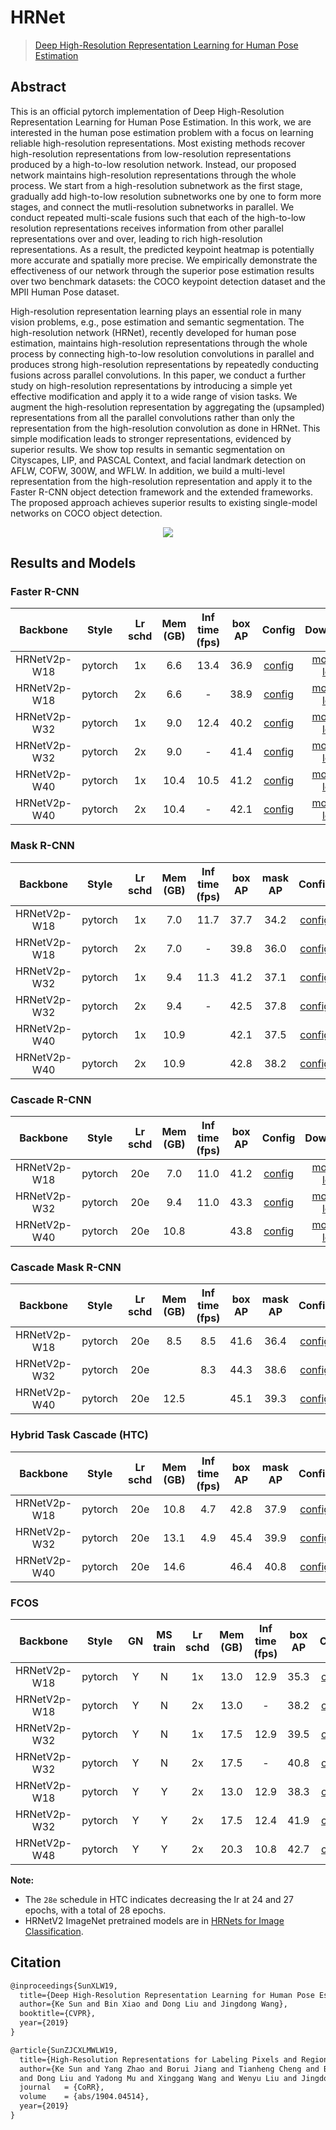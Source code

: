 # HRNet

> [Deep High-Resolution Representation Learning for Human Pose Estimation](https://arxiv.org/abs/1902.09212)

<!-- [BACKBONE] -->

## Abstract

This is an official pytorch implementation of Deep High-Resolution Representation Learning for Human Pose Estimation. In this work, we are interested in the human pose estimation problem with a focus on learning reliable high-resolution representations. Most existing methods recover high-resolution representations from low-resolution representations produced by a high-to-low resolution network. Instead, our proposed network maintains high-resolution representations through the whole process. We start from a high-resolution subnetwork as the first stage, gradually add high-to-low resolution subnetworks one by one to form more stages, and connect the mutli-resolution subnetworks in parallel. We conduct repeated multi-scale fusions such that each of the high-to-low resolution representations receives information from other parallel representations over and over, leading to rich high-resolution representations. As a result, the predicted keypoint heatmap is potentially more accurate and spatially more precise. We empirically demonstrate the effectiveness of our network through the superior pose estimation results over two benchmark datasets: the COCO keypoint detection dataset and the MPII Human Pose dataset.

High-resolution representation learning plays an essential role in many vision problems, e.g., pose estimation and semantic segmentation. The high-resolution network (HRNet), recently developed for human pose estimation, maintains high-resolution representations through the whole process by connecting high-to-low resolution convolutions in parallel and produces strong high-resolution representations by repeatedly conducting fusions across parallel convolutions.
In this paper, we conduct a further study on high-resolution representations by introducing a simple yet effective modification and apply it to a wide range of vision tasks. We augment the high-resolution representation by aggregating the (upsampled) representations from all the parallel convolutions rather than only the representation from the high-resolution convolution as done in HRNet. This simple modification leads to stronger representations, evidenced by superior results. We show top results in semantic segmentation on Cityscapes, LIP, and PASCAL Context, and facial landmark detection on AFLW, COFW, 300W, and WFLW. In addition, we build a multi-level representation from the high-resolution representation and apply it to the Faster R-CNN object detection framework and the extended frameworks. The proposed approach achieves superior results to existing single-model networks on COCO object detection.

<div align=center>
<img src="https://user-images.githubusercontent.com/40661020/143892740-a4e9743e-a323-4ace-8025-50e251ef43ff.png"/>
</div>

## Results and Models

### Faster R-CNN

|   Backbone   |  Style  | Lr schd | Mem (GB) | Inf time (fps) | box AP |                     Config                      |                                                                                                                                                         Download                                                                                                                                                         |
| :----------: | :-----: | :-----: | :------: | :------------: | :----: | :---------------------------------------------: | :----------------------------------------------------------------------------------------------------------------------------------------------------------------------------------------------------------------------------------------------------------------------------------------------------------------------: |
| HRNetV2p-W18 | pytorch |   1x    |   6.6    |      13.4      |  36.9  | [config](faster-rcnn_hrnetv2p-w18-1x_coco.py) |    [model](https://download.openmmlab.com/mmdetection/v2.0/hrnet/faster_rcnn_hrnetv2p_w18_1x_coco/faster_rcnn_hrnetv2p_w18_1x_coco_20200130-56651a6d.pth) \| [log](https://download.openmmlab.com/mmdetection/v2.0/hrnet/faster_rcnn_hrnetv2p_w18_1x_coco/faster_rcnn_hrnetv2p_w18_1x_coco_20200130_211246.log.json)     |
| HRNetV2p-W18 | pytorch |   2x    |   6.6    |       -        |  38.9  | [config](faster-rcnn_hrnetv2p-w18-2x_coco.py) | [model](https://download.openmmlab.com/mmdetection/v2.0/hrnet/faster_rcnn_hrnetv2p_w18_2x_coco/faster_rcnn_hrnetv2p_w18_2x_coco_20200702_085731-a4ec0611.pth) \| [log](https://download.openmmlab.com/mmdetection/v2.0/hrnet/faster_rcnn_hrnetv2p_w18_2x_coco/faster_rcnn_hrnetv2p_w18_2x_coco_20200702_085731.log.json) |
| HRNetV2p-W32 | pytorch |   1x    |   9.0    |      12.4      |  40.2  | [config](faster-rcnn_hrnetv2p-w32-1x_coco.py) |    [model](https://download.openmmlab.com/mmdetection/v2.0/hrnet/faster_rcnn_hrnetv2p_w32_1x_coco/faster_rcnn_hrnetv2p_w32_1x_coco_20200130-6e286425.pth) \| [log](https://download.openmmlab.com/mmdetection/v2.0/hrnet/faster_rcnn_hrnetv2p_w32_1x_coco/faster_rcnn_hrnetv2p_w32_1x_coco_20200130_204442.log.json)     |
| HRNetV2p-W32 | pytorch |   2x    |   9.0    |       -        |  41.4  | [config](faster-rcnn_hrnetv2p-w32_2x_coco.py) | [model](https://download.openmmlab.com/mmdetection/v2.0/hrnet/faster_rcnn_hrnetv2p_w32_2x_coco/faster_rcnn_hrnetv2p_w32_2x_coco_20200529_015927-976a9c15.pth) \| [log](https://download.openmmlab.com/mmdetection/v2.0/hrnet/faster_rcnn_hrnetv2p_w32_2x_coco/faster_rcnn_hrnetv2p_w32_2x_coco_20200529_015927.log.json) |
| HRNetV2p-W40 | pytorch |   1x    |   10.4   |      10.5      |  41.2  | [config](faster-rcnn_hrnetv2p-w40-1x_coco.py) |    [model](https://download.openmmlab.com/mmdetection/v2.0/hrnet/faster_rcnn_hrnetv2p_w40_1x_coco/faster_rcnn_hrnetv2p_w40_1x_coco_20200210-95c1f5ce.pth) \| [log](https://download.openmmlab.com/mmdetection/v2.0/hrnet/faster_rcnn_hrnetv2p_w40_1x_coco/faster_rcnn_hrnetv2p_w40_1x_coco_20200210_125315.log.json)     |
| HRNetV2p-W40 | pytorch |   2x    |   10.4   |       -        |  42.1  | [config](faster-rcnn_hrnetv2p-w40_2x_coco.py) | [model](https://download.openmmlab.com/mmdetection/v2.0/hrnet/faster_rcnn_hrnetv2p_w40_2x_coco/faster_rcnn_hrnetv2p_w40_2x_coco_20200512_161033-0f236ef4.pth) \| [log](https://download.openmmlab.com/mmdetection/v2.0/hrnet/faster_rcnn_hrnetv2p_w40_2x_coco/faster_rcnn_hrnetv2p_w40_2x_coco_20200512_161033.log.json) |

### Mask R-CNN

|   Backbone   |  Style  | Lr schd | Mem (GB) | Inf time (fps) | box AP | mask AP |                    Config                     |                                                                                                                                                     Download                                                                                                                                                     |
| :----------: | :-----: | :-----: | :------: | :------------: | :----: | :-----: | :-------------------------------------------: | :--------------------------------------------------------------------------------------------------------------------------------------------------------------------------------------------------------------------------------------------------------------------------------------------------------------: |
| HRNetV2p-W18 | pytorch |   1x    |   7.0    |      11.7      |  37.7  |  34.2   | [config](mask-rcnn_hrnetv2p-w18-1x_coco.py) |    [model](https://download.openmmlab.com/mmdetection/v2.0/hrnet/mask_rcnn_hrnetv2p_w18_1x_coco/mask_rcnn_hrnetv2p_w18_1x_coco_20200205-1c3d78ed.pth) \| [log](https://download.openmmlab.com/mmdetection/v2.0/hrnet/mask_rcnn_hrnetv2p_w18_1x_coco/mask_rcnn_hrnetv2p_w18_1x_coco_20200205_232523.log.json)     |
| HRNetV2p-W18 | pytorch |   2x    |   7.0    |       -        |  39.8  |  36.0   | [config](mask-rcnn_hrnetv2p-w18-2x_coco.py) |    [model](https://download.openmmlab.com/mmdetection/v2.0/hrnet/mask_rcnn_hrnetv2p_w18_2x_coco/mask_rcnn_hrnetv2p_w18_2x_coco_20200212-b3c825b1.pth) \| [log](https://download.openmmlab.com/mmdetection/v2.0/hrnet/mask_rcnn_hrnetv2p_w18_2x_coco/mask_rcnn_hrnetv2p_w18_2x_coco_20200212_134222.log.json)     |
| HRNetV2p-W32 | pytorch |   1x    |   9.4    |      11.3      |  41.2  |  37.1   | [config](mask-rcnn_hrnetv2p-w32-1x_coco.py) |    [model](https://download.openmmlab.com/mmdetection/v2.0/hrnet/mask_rcnn_hrnetv2p_w32_1x_coco/mask_rcnn_hrnetv2p_w32_1x_coco_20200207-b29f616e.pth) \| [log](https://download.openmmlab.com/mmdetection/v2.0/hrnet/mask_rcnn_hrnetv2p_w32_1x_coco/mask_rcnn_hrnetv2p_w32_1x_coco_20200207_055017.log.json)     |
| HRNetV2p-W32 | pytorch |   2x    |   9.4    |       -        |  42.5  |  37.8   | [config](mask-rcnn_hrnetv2p-w32-2x_coco.py) |    [model](https://download.openmmlab.com/mmdetection/v2.0/hrnet/mask_rcnn_hrnetv2p_w32_2x_coco/mask_rcnn_hrnetv2p_w32_2x_coco_20200213-45b75b4d.pth) \| [log](https://download.openmmlab.com/mmdetection/v2.0/hrnet/mask_rcnn_hrnetv2p_w32_2x_coco/mask_rcnn_hrnetv2p_w32_2x_coco_20200213_150518.log.json)     |
| HRNetV2p-W40 | pytorch |   1x    |   10.9   |                |  42.1  |  37.5   | [config](mask-rcnn_hrnetv2p-w40_1x_coco.py) | [model](https://download.openmmlab.com/mmdetection/v2.0/hrnet/mask_rcnn_hrnetv2p_w40_1x_coco/mask_rcnn_hrnetv2p_w40_1x_coco_20200511_015646-66738b35.pth) \| [log](https://download.openmmlab.com/mmdetection/v2.0/hrnet/mask_rcnn_hrnetv2p_w40_1x_coco/mask_rcnn_hrnetv2p_w40_1x_coco_20200511_015646.log.json) |
| HRNetV2p-W40 | pytorch |   2x    |   10.9   |                |  42.8  |  38.2   | [config](mask-rcnn_hrnetv2p-w40-2x_coco.py) | [model](https://download.openmmlab.com/mmdetection/v2.0/hrnet/mask_rcnn_hrnetv2p_w40_2x_coco/mask_rcnn_hrnetv2p_w40_2x_coco_20200512_163732-aed5e4ab.pth) \| [log](https://download.openmmlab.com/mmdetection/v2.0/hrnet/mask_rcnn_hrnetv2p_w40_2x_coco/mask_rcnn_hrnetv2p_w40_2x_coco_20200512_163732.log.json) |

### Cascade R-CNN

|   Backbone   |  Style  | Lr schd | Mem (GB) | Inf time (fps) | box AP |                      Config                       |                                                                                                                                                             Download                                                                                                                                                             |
| :----------: | :-----: | :-----: | :------: | :------------: | :----: | :-----------------------------------------------: | :------------------------------------------------------------------------------------------------------------------------------------------------------------------------------------------------------------------------------------------------------------------------------------------------------------------------------: |
| HRNetV2p-W18 | pytorch |   20e   |   7.0    |      11.0      |  41.2  | [config](cascade-rcnn_hrnetv2p-w18-20e_coco.py) |    [model](https://download.openmmlab.com/mmdetection/v2.0/hrnet/cascade_rcnn_hrnetv2p_w18_20e_coco/cascade_rcnn_hrnetv2p_w18_20e_coco_20200210-434be9d7.pth) \| [log](https://download.openmmlab.com/mmdetection/v2.0/hrnet/cascade_rcnn_hrnetv2p_w18_20e_coco/cascade_rcnn_hrnetv2p_w18_20e_coco_20200210_105632.log.json)     |
| HRNetV2p-W32 | pytorch |   20e   |   9.4    |      11.0      |  43.3  | [config](cascade-rcnn_hrnetv2p-w32-20e_coco.py) |    [model](https://download.openmmlab.com/mmdetection/v2.0/hrnet/cascade_rcnn_hrnetv2p_w32_20e_coco/cascade_rcnn_hrnetv2p_w32_20e_coco_20200208-928455a4.pth) \| [log](https://download.openmmlab.com/mmdetection/v2.0/hrnet/cascade_rcnn_hrnetv2p_w32_20e_coco/cascade_rcnn_hrnetv2p_w32_20e_coco_20200208_160511.log.json)     |
| HRNetV2p-W40 | pytorch |   20e   |   10.8   |                |  43.8  | [config](cascade-rcnn_hrnetv2p-w40-20e_coco.py) | [model](https://download.openmmlab.com/mmdetection/v2.0/hrnet/cascade_rcnn_hrnetv2p_w40_20e_coco/cascade_rcnn_hrnetv2p_w40_20e_coco_20200512_161112-75e47b04.pth) \| [log](https://download.openmmlab.com/mmdetection/v2.0/hrnet/cascade_rcnn_hrnetv2p_w40_20e_coco/cascade_rcnn_hrnetv2p_w40_20e_coco_20200512_161112.log.json) |

### Cascade Mask R-CNN

|   Backbone   |  Style  | Lr schd | Mem (GB) | Inf time (fps) | box AP | mask AP |                         Config                         |                                                                                                                                                                       Download                                                                                                                                                                       |
| :----------: | :-----: | :-----: | :------: | :------------: | :----: | :-----: | :----------------------------------------------------: | :--------------------------------------------------------------------------------------------------------------------------------------------------------------------------------------------------------------------------------------------------------------------------------------------------------------------------------------------------: |
| HRNetV2p-W18 | pytorch |   20e   |   8.5    |      8.5       |  41.6  |  36.4   | [config](cascade-mask-rcnn_hrnetv2p-w18_20e_coco.py) |    [model](https://download.openmmlab.com/mmdetection/v2.0/hrnet/cascade_mask_rcnn_hrnetv2p_w18_20e_coco/cascade_mask_rcnn_hrnetv2p_w18_20e_coco_20200210-b543cd2b.pth) \| [log](https://download.openmmlab.com/mmdetection/v2.0/hrnet/cascade_mask_rcnn_hrnetv2p_w18_20e_coco/cascade_mask_rcnn_hrnetv2p_w18_20e_coco_20200210_093149.log.json)     |
| HRNetV2p-W32 | pytorch |   20e   |          |      8.3       |  44.3  |  38.6   | [config](cascade-mask-rcnn_hrnetv2p-w32_20e_coco.py) | [model](https://download.openmmlab.com/mmdetection/v2.0/hrnet/cascade_mask_rcnn_hrnetv2p_w32_20e_coco/cascade_mask_rcnn_hrnetv2p_w32_20e_coco_20200512_154043-39d9cf7b.pth) \| [log](https://download.openmmlab.com/mmdetection/v2.0/hrnet/cascade_mask_rcnn_hrnetv2p_w32_20e_coco/cascade_mask_rcnn_hrnetv2p_w32_20e_coco_20200512_154043.log.json) |
| HRNetV2p-W40 | pytorch |   20e   |   12.5   |                |  45.1  |  39.3   | [config](cascade-mask-rcnn_hrnetv2p-w40-20e_coco.py) | [model](https://download.openmmlab.com/mmdetection/v2.0/hrnet/cascade_mask_rcnn_hrnetv2p_w40_20e_coco/cascade_mask_rcnn_hrnetv2p_w40_20e_coco_20200527_204922-969c4610.pth) \| [log](https://download.openmmlab.com/mmdetection/v2.0/hrnet/cascade_mask_rcnn_hrnetv2p_w40_20e_coco/cascade_mask_rcnn_hrnetv2p_w40_20e_coco_20200527_204922.log.json) |

### Hybrid Task Cascade (HTC)

|   Backbone   |  Style  | Lr schd | Mem (GB) | Inf time (fps) | box AP | mask AP |                  Config                  |                                                                                                                                           Download                                                                                                                                           |
| :----------: | :-----: | :-----: | :------: | :------------: | :----: | :-----: | :--------------------------------------: | :------------------------------------------------------------------------------------------------------------------------------------------------------------------------------------------------------------------------------------------------------------------------------------------: |
| HRNetV2p-W18 | pytorch |   20e   |   10.8   |      4.7       |  42.8  |  37.9   | [config](htc_hrnetv2p-w18_20e_coco.py) |    [model](https://download.openmmlab.com/mmdetection/v2.0/hrnet/htc_hrnetv2p_w18_20e_coco/htc_hrnetv2p_w18_20e_coco_20200210-b266988c.pth) \| [log](https://download.openmmlab.com/mmdetection/v2.0/hrnet/htc_hrnetv2p_w18_20e_coco/htc_hrnetv2p_w18_20e_coco_20200210_182735.log.json)     |
| HRNetV2p-W32 | pytorch |   20e   |   13.1   |      4.9       |  45.4  |  39.9   | [config](htc_hrnetv2p-w32_20e_coco.py) |    [model](https://download.openmmlab.com/mmdetection/v2.0/hrnet/htc_hrnetv2p_w32_20e_coco/htc_hrnetv2p_w32_20e_coco_20200207-7639fa12.pth) \| [log](https://download.openmmlab.com/mmdetection/v2.0/hrnet/htc_hrnetv2p_w32_20e_coco/htc_hrnetv2p_w32_20e_coco_20200207_193153.log.json)     |
| HRNetV2p-W40 | pytorch |   20e   |   14.6   |                |  46.4  |  40.8   | [config](htc_hrnetv2p-w40_20e_coco.py) | [model](https://download.openmmlab.com/mmdetection/v2.0/hrnet/htc_hrnetv2p_w40_20e_coco/htc_hrnetv2p_w40_20e_coco_20200529_183411-417c4d5b.pth) \| [log](https://download.openmmlab.com/mmdetection/v2.0/hrnet/htc_hrnetv2p_w40_20e_coco/htc_hrnetv2p_w40_20e_coco_20200529_183411.log.json) |

### FCOS

|   Backbone   |  Style  | GN  | MS train | Lr schd | Mem (GB) | Inf time (fps) | box AP |                              Config                              |                                                                                                                                                                                                   Download                                                                                                                                                                                                   |
| :----------: | :-----: | :-: | :------: | :-----: | :------: | :------------: | :----: | :--------------------------------------------------------------: | :----------------------------------------------------------------------------------------------------------------------------------------------------------------------------------------------------------------------------------------------------------------------------------------------------------------------------------------------------------------------------------------------------------: |
| HRNetV2p-W18 | pytorch |  Y  |    N     |   1x    |   13.0   |      12.9      |  35.3  |      [config](fcos_hrnetv2p-w18-gn-head_4xb4-1x_coco.py)       |                                 [model](https://download.openmmlab.com/mmdetection/v2.0/hrnet/fcos_hrnetv2p_w18_gn-head_4x4_1x_coco/fcos_hrnetv2p_w18_gn-head_4x4_1x_coco_20201212_100710-4ad151de.pth) \| [log](https://download.openmmlab.com/mmdetection/v2.0/hrnet/fcos_hrnetv2p_w18_gn-head_4x4_1x_coco/fcos_hrnetv2p_w18_gn-head_4x4_1x_coco_20201212_100710.log.json)                                 |
| HRNetV2p-W18 | pytorch |  Y  |    N     |   2x    |   13.0   |       -        |  38.2  |      [config](fcos_hrnetv2p-w18-gn-head_4xb4-2x_coco.py)       |                                 [model](https://download.openmmlab.com/mmdetection/v2.0/hrnet/fcos_hrnetv2p_w18_gn-head_4x4_2x_coco/fcos_hrnetv2p_w18_gn-head_4x4_2x_coco_20201212_101110-5c575fa5.pth) \| [log](https://download.openmmlab.com/mmdetection/v2.0/hrnet/fcos_hrnetv2p_w18_gn-head_4x4_2x_coco/fcos_hrnetv2p_w18_gn-head_4x4_2x_coco_20201212_101110.log.json)                                 |
| HRNetV2p-W32 | pytorch |  Y  |    N     |   1x    |   17.5   |      12.9      |  39.5  |      [config](fcos_hrnetv2p-w32-gn-head_4xb4-1x_coco.py)       |                                 [model](https://download.openmmlab.com/mmdetection/v2.0/hrnet/fcos_hrnetv2p_w32_gn-head_4x4_1x_coco/fcos_hrnetv2p_w32_gn-head_4x4_1x_coco_20201211_134730-cb8055c0.pth) \| [log](https://download.openmmlab.com/mmdetection/v2.0/hrnet/fcos_hrnetv2p_w32_gn-head_4x4_1x_coco/fcos_hrnetv2p_w32_gn-head_4x4_1x_coco_20201211_134730.log.json)                                 |
| HRNetV2p-W32 | pytorch |  Y  |    N     |   2x    |   17.5   |       -        |  40.8  |      [config](fcos_hrnetv2p-w32-gn-head_4xb4-2x_coco.py)       |                                 [model](https://download.openmmlab.com/mmdetection/v2.0/hrnet/fcos_hrnetv2p_w32_gn-head_4x4_2x_coco/fcos_hrnetv2p_w32_gn-head_4x4_2x_coco_20201212_112133-77b6b9bb.pth) \| [log](https://download.openmmlab.com/mmdetection/v2.0/hrnet/fcos_hrnetv2p_w32_gn-head_4x4_2x_coco/fcos_hrnetv2p_w32_gn-head_4x4_2x_coco_20201212_112133.log.json)                                 |
| HRNetV2p-W18 | pytorch |  Y  |    Y     |   2x    |   13.0   |      12.9      |  38.3  | [config](fcos_hrnetv2p-w18-gn-head_ms-640-800-4xb4-2x_coco.py) | [model](https://download.openmmlab.com/mmdetection/v2.0/hrnet/fcos_hrnetv2p_w18_gn-head_mstrain_640-800_4x4_2x_coco/fcos_hrnetv2p_w18_gn-head_mstrain_640-800_4x4_2x_coco_20201212_111651-441e9d9f.pth) \| [log](https://download.openmmlab.com/mmdetection/v2.0/hrnet/fcos_hrnetv2p_w18_gn-head_mstrain_640-800_4x4_2x_coco/fcos_hrnetv2p_w18_gn-head_mstrain_640-800_4x4_2x_coco_20201212_111651.log.json) |
| HRNetV2p-W32 | pytorch |  Y  |    Y     |   2x    |   17.5   |      12.4      |  41.9  | [config](fcos_hrnetv2p-w32-gn-head_ms-640-800-4xb4-2x_coco.py) | [model](https://download.openmmlab.com/mmdetection/v2.0/hrnet/fcos_hrnetv2p_w32_gn-head_mstrain_640-800_4x4_2x_coco/fcos_hrnetv2p_w32_gn-head_mstrain_640-800_4x4_2x_coco_20201212_090846-b6f2b49f.pth) \| [log](https://download.openmmlab.com/mmdetection/v2.0/hrnet/fcos_hrnetv2p_w32_gn-head_mstrain_640-800_4x4_2x_coco/fcos_hrnetv2p_w32_gn-head_mstrain_640-800_4x4_2x_coco_20201212_090846.log.json) |
| HRNetV2p-W48 | pytorch |  Y  |    Y     |   2x    |   20.3   |      10.8      |  42.7  | [config](fcos_hrnetv2p-w40-gn-head_ms-640-800-4xb4-2x_coco.py) | [model](https://download.openmmlab.com/mmdetection/v2.0/hrnet/fcos_hrnetv2p_w40_gn-head_mstrain_640-800_4x4_2x_coco/fcos_hrnetv2p_w40_gn-head_mstrain_640-800_4x4_2x_coco_20201212_124752-f22d2ce5.pth) \| [log](https://download.openmmlab.com/mmdetection/v2.0/hrnet/fcos_hrnetv2p_w40_gn-head_mstrain_640-800_4x4_2x_coco/fcos_hrnetv2p_w40_gn-head_mstrain_640-800_4x4_2x_coco_20201212_124752.log.json) |

**Note:**

- The `28e` schedule in HTC indicates decreasing the lr at 24 and 27 epochs, with a total of 28 epochs.
- HRNetV2 ImageNet pretrained models are in [HRNets for Image Classification](https://github.com/HRNet/HRNet-Image-Classification).

## Citation

```latex
@inproceedings{SunXLW19,
  title={Deep High-Resolution Representation Learning for Human Pose Estimation},
  author={Ke Sun and Bin Xiao and Dong Liu and Jingdong Wang},
  booktitle={CVPR},
  year={2019}
}

@article{SunZJCXLMWLW19,
  title={High-Resolution Representations for Labeling Pixels and Regions},
  author={Ke Sun and Yang Zhao and Borui Jiang and Tianheng Cheng and Bin Xiao
  and Dong Liu and Yadong Mu and Xinggang Wang and Wenyu Liu and Jingdong Wang},
  journal   = {CoRR},
  volume    = {abs/1904.04514},
  year={2019}
}
```
